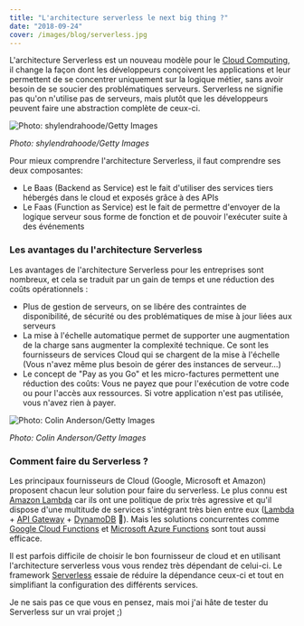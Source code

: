 ```yaml
---
title: "L'architecture serverless le next big thing ?"
date: "2018-09-24"
cover: /images/blog/serverless.jpg
---
```



L'architecture Serverless est un nouveau modèle pour le [Cloud Computing](https://fr.wikipedia.org/wiki/Cloud_computing), il change la façon dont les développeurs conçoivent les applications et leur permettent de se concentrer uniquement sur la logique métier, sans avoir besoin de se soucier des problématiques serveurs. Serverless ne signifie pas qu'on n'utilise pas de serveurs, mais plutôt que les développeurs peuvent faire une abstraction complète de ceux-ci.

![Photo: shylendrahoode/Getty Images](/images/blog/serverless.jpg)

*Photo: shylendrahoode/Getty Images*

Pour mieux comprendre l'architecture Serverless, il faut comprendre ses deux composantes:
- Le Baas (Backend as Service) est le fait d'utiliser des services tiers hébergés dans le cloud et exposés grâce à des APIs
- Le Faas (Function as Service) est le fait de permettre d'envoyer de la logique serveur sous forme de fonction et de pouvoir l'exécuter suite à des événements

### Les avantages du l'architecture Serverless

Les avantages de l'architecture Serverless pour les entreprises sont nombreux, et cela se traduit par un gain de temps et une réduction des coûts opérationnels :

- Plus de gestion de serveurs, on se libére des contraintes de disponibilité, de sécurité ou des problématiques de mise à jour liées aux serveurs
- La mise à l'échelle automatique permet de supporter une augmentation de la charge sans augmenter la complexité technique. Ce sont les fournisseurs de services Cloud qui se chargent de la mise à l'échelle (Vous n'avez même plus besoin de gérer des instances de serveur...)
- Le concept de "Pay as you Go" et les micro-factures permettent une réduction des coûts: Vous ne payez que pour l'exécution de votre code ou pour l'accès aux ressources. Si votre application n'est pas utilisée, vous n'avez rien à payer.

![Photo: Colin Anderson/Getty Images](/images/blog/serverless2.jpg)

*Photo: Colin Anderson/Getty Images*

### Comment faire du Serverless ?

Les principaux fournisseurs de Cloud (Google, Microsoft et Amazon) proposent chacun leur solution pour faire du serverless. Le plus connu est [Amazon Lambda](https://aws.amazon.com/fr/serverless/) car ils ont une politique de prix très agressive et qu'il dispose d'une multitude de services s'intégrant très bien entre eux ([Lambda](https://aws.amazon.com/fr/lambda/) + [API Gateway](https://aws.amazon.com/fr/api-gateway/) + [DynamoDB](https://aws.amazon.com/fr/dynamodb/) 🚀). Mais les solutions concurrentes comme [Google Cloud Functions](https://cloud.google.com/serverless/) et [Microsoft Azure Functions](https://azure.microsoft.com/en-us/overview/serverless-computing/) sont tout aussi efficace.

Il est parfois difficile de choisir le bon fournisseur de cloud et en utilisant l'architecture serverless vous vous rendez très dépendant de celui-ci. Le framework [Serverless](https://github.com/serverless/serverless) essaie de réduire la dépendance ceux-ci et tout en simplifiant la configuration des différents services.

Je ne sais pas ce que vous en pensez, mais moi j'ai hâte de tester du Serverless sur un vrai projet ;)

